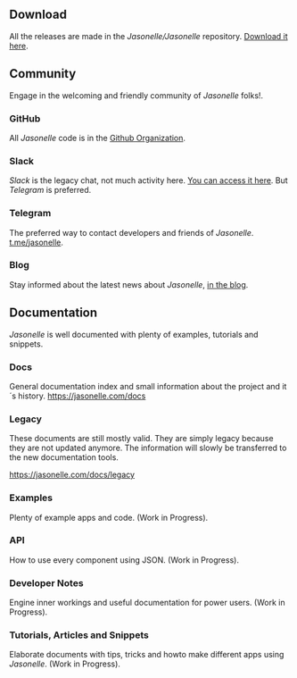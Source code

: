 ## Download

All the releases are made in the *Jasonelle/Jasonelle* repository. [Download it here](https://github.com/jasonelle/jasonelle/releases).

## Community
Engage in the welcoming and friendly community of *Jasonelle* folks!.

### GitHub
All *Jasonelle* code is in the [Github Organization](https://github.com/jasonelle).

### Slack 
*Slack* is the legacy chat, not much activity here. [You can access it here](https://jasonette.now.sh/). But *Telegram* is preferred.

### Telegram
The preferred way to contact developers and friends of *Jasonelle*. [t.me/jasonelle](https://t.me/jasonelle).

### Blog
Stay informed about the latest news about *Jasonelle*, [in the blog](https://jasonelle.com/blog).

## Documentation

*Jasonelle* is well documented with plenty of examples, tutorials and snippets.

### Docs

General documentation index and small information about the project and it´s history.
https://jasonelle.com/docs


### Legacy

These documents are still mostly valid. They are simply legacy because they are
not updated anymore. The information will slowly be transferred to the new 
documentation tools.

https://jasonelle.com/docs/legacy

### Examples
Plenty of example apps and code. (Work in Progress).

### API

How to use every component using JSON. (Work in Progress).

### Developer Notes

Engine inner workings and useful documentation for power users. (Work in Progress).

### Tutorials, Articles and Snippets

Elaborate documents with tips, tricks and howto make different apps using *Jasonelle*.
(Work in Progress).